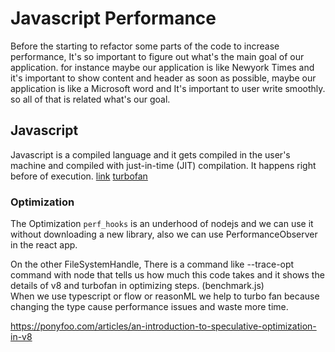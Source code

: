 # Javascript Performance 

Before the starting to refactor some parts of the code to increase performance, It's so important to figure out what's the main goal of our application. for instance maybe our application is like Newyork Times and it's important to show content and header as soon as possible, maybe our application is like a Microsoft word and It's important to user write smoothly. so all of that is related what's our goal. <br />

## Javascript
Javascript is a compiled language and it gets compiled in the user's machine and compiled with just-in-time (JIT) compilation. It happens right before of execution. [link](https://www.freecodecamp.org/news/javascript-under-the-hood-v8/) [turbofan](https://doar-e.github.io/blog/2019/01/28/introduction-to-turbofan/)

### Optimization 

The Optimization `perf_hooks` is an underhood of nodejs and we can use it without downloading a new library, also we can use PerformanceObserver in the react app.

On the other FileSystemHandle, There is a command like --trace-opt command with node that tells us how much this code takes and 
it shows the details of v8 and turbofan in optimizing steps. (benchmark.js) <br />
When we use typescript or flow or reasonML we help to turbo fan because changing the type cause performance issues and waste more time.

https://ponyfoo.com/articles/an-introduction-to-speculative-optimization-in-v8